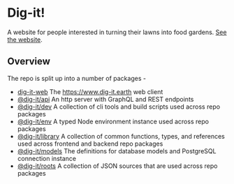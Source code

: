 # Dig-it!

A website for people interested in turning their lawns into food gardens. [See the website](https://www.dig-it.earth).

## Overview

The repo is split up into a number of packages -

- [dig-it-web](apps/webs/) The https://www.dig-it.earth web client
- [@dig-it/api](packages/api/) An http server with GraphQL and REST endpoints
- [@dig-it/dev](packages/dev/) A collection of cli tools and build scripts used across repo packages
- [@dig-it/env](packages/env/) A typed Node environment instance used across repo packages
- [@dig-it/library](packages/library/) A collection of common functions, types, and references used across frontend and backend repo packages
- [@dig-it/models](packages/models/) The definitions for database models and PostgreSQL connection instance
- [@dig-it/roots](packages/roots/) A collection of JSON sources that are used across repo packages
